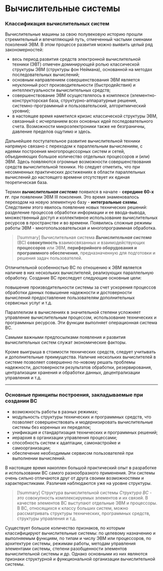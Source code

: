 # Вычислительные системы
### Классификация вычислительных систем

Вычислительные машины за свою полувековую историю прошли стремительный и впечатляющий путь, отмеченный частыми сменами поколений ЭВМ. В этом процессе развития можно выявить целый ряд закономерностей:

- весь период развития средств электронной вычислительной техники (ЭВТ) отмечен доминирующей ролью классической структуры ЭВМ (структуры фон Неймана), основанной на методах последовательных вычислений;
- основным направлением совершенствования ЭВМ является неуклонный рост производительности (быстродействия) и интеллектуальности вычислительных средств;
- совершенствование ЭВМ осуществлялось в комплексе (элементно-конструкторская база, структурно-аппаратурные решения, системно-программный и пользовательский, алгоритмический уровни);
- в настоящее время наметился кризис классической структуры ЭВМ, связанный с исчерпанием всех основных идей последовательного счета. Возможности микроэлектроники также не безграничны, давление пределов ощутимо и здесь.

Дальнейшее поступательное развитие вычислительной техники напрямую связано с переходом к параллельным вычислениям, с идеями построения многопроцессорных систем и сетей, объединяющих большое количество отдельных процессоров и (или) ЭВМ. Здесь появляются огромные возможности совершенствования средств вычислительной техники. Но следует отметить, что при несомненных практических достижениях в области параллельных вычислений до настоящего времени отсутствует их единая теоретическая база.

Термин **_вычислительная система_** появился в начале - **середине 60-х гг**. при появлении ЭВМ III поколения. Это время знаменовалось переходом на новую элементную базу - **интегральные схемы**. Следствием этого явилось появление новых технических решений: разделение процессов обработки информации и ее ввода-вывода, множественный доступ и коллективное использование вычислительных ресурсов в пространстве и во времени. Появились сложные режимы работы ЭВМ - многопользовательская и многопрограммная обработка.

> [!summary] Вычислительная система
> **_Вычислительная система_** (ВС) **совокупность** взаимосвязанных и взаимодействующих **процессоров** или ЭВМ, **периферийного оборудования и** **программного обеспечения**, предназначенную для подготовки и решения задач пользователей.

 Отличительной особенностью ВС по отношению к ЭВМ является наличие в них нескольких вычислителей, реализующих параллельную обработку. Создание ВС преследует следующие основные цели:

повышение производительности системы за счет ускорения процессов обработки данных
повышение надежности и достоверности вычислений
предоставление пользователям дополнительных сервисных услуг и т.д.

Параллелизм в вычислениях в значительной степени усложняет управление вычислительным процессом, использование технических и программных ресурсов. Эти функции выполняет операционная система ВС.

Самыми важными предпосылками появления и развития вычислительных систем служат экономические факторы.

Кроме выигрыша в стоимости технических средств, следует учитывать и дополнительные преимущества. Наличие нескольких вычислителей в системе позволяет совершенно по-новому решать проблемы надежности, достоверности результатов обработки, резервирования, централизации хранения и обработки данных, децентрализации управления и т.д.
***
### Основные принципы построения, закладываемые при создании ВС
- возможность работы в разных режимах;
- модульность структуры технических и программных средств, что позволяет совершенствовать и модернизировать вычислительные системы без коренных их переделок;
- унификация и стандартизация технических и программных решений;
- иерархия в организации управления процессами;
- способность систем к адаптации, самонастройке и самоорганизации;
- обеспечение необходимым сервисом пользователей при выполнении вычислений.

В настоящее время накоплен большой практический опыт в разработке и использовании ВС самого разнообразного применения. Эти системы очень сильно отличаются друг от друга своими возможностями и характеристиками. Различия наблюдаются уже на уровне структуры.

> [!summary] Структура вычислительной системы
> _Структура ВС - это_ совокупность комплексируемых элементов и их связей.
 В качестве элементов ВС выступают отдельные ЭВМ и процессоры. В ВС, относящихся к классу больших систем, можно рассматривать структуры технических, программных средств, структуры управления и т.д.

Существует большое количество признаков, по которым классифицируют вычислительные системы: по целевому назначению и выполняемым функциям, по типам и числу ЭВМ или процессоров, по архитектуре системы, режимам работы, методам управления элементами системы, степени разобщенности элементов вычислительной системы и др. Однако основными из них являются признаки структурной и функциональной организации вычислительной системы.